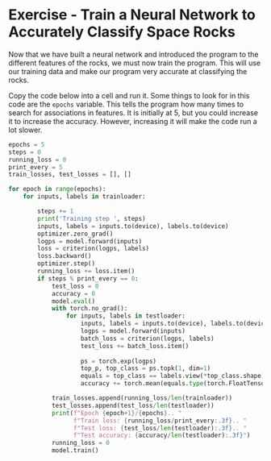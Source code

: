 # Exercise - Train a Neural Network to Accurately Classify Space Rocks

Now that we have built a neural network and introduced the program to the different features of the rocks, we must now train the program. This will use our training data and make our program very accurate at classifying the rocks.

Copy the code below into a cell and run it. Some things to look for in this code are the `epochs` variable. This tells the program how many times to search for associations in features. It is initially at 5, but you could increase it to increase the accuracy. However, increasing it will make the code run a lot slower.

```python
epochs = 5
steps = 0
running_loss = 0
print_every = 5
train_losses, test_losses = [], []

for epoch in range(epochs):
    for inputs, labels in trainloader:

        steps += 1
        print('Training step ', steps)
        inputs, labels = inputs.to(device), labels.to(device)
        optimizer.zero_grad()
        logps = model.forward(inputs)
        loss = criterion(logps, labels)
        loss.backward()
        optimizer.step()
        running_loss += loss.item()
        if steps % print_every == 0:
            test_loss = 0
            accuracy = 0
            model.eval()
            with torch.no_grad():
                for inputs, labels in testloader:
                    inputs, labels = inputs.to(device), labels.to(device)
                    logps = model.forward(inputs)
                    batch_loss = criterion(logps, labels)
                    test_loss += batch_loss.item()
                    
                    ps = torch.exp(logps)
                    top_p, top_class = ps.topk(1, dim=1)
                    equals = top_class == labels.view(*top_class.shape)
                    accuracy += torch.mean(equals.type(torch.FloatTensor)).item()

            train_losses.append(running_loss/len(trainloader))
            test_losses.append(test_loss/len(testloader))                    
            print(f"Epoch {epoch+1}/{epochs}.. "
                  f"Train loss: {running_loss/print_every:.3f}.. "
                  f"Test loss: {test_loss/len(testloader):.3f}.. "
                  f"Test accuracy: {accuracy/len(testloader):.3f}")
            running_loss = 0
            model.train()
```
